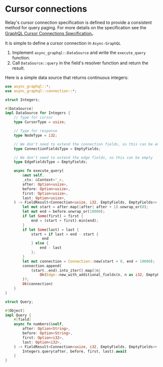 # Cursor connections

Relay's cursor connection specification is defined to provide a consistent method for query paging. For more details on the specification see the [GraphQL Cursor Connections Specification](https://facebook.github.io/relay/graphql/connections.htm)。

It is simple to define a cursor connection in `Async-GraphQL`

1. Implement `async_graphql::DataSource` and write the `execute_query` function.
2. Call `DataSource::query` in the field's resolver function and return the result.

Here is a simple data source that returns continuous integers:

```rust
use async_graphql::*;
use async_graphql::connection::*;

struct Integers;

#[DataSource]
impl DataSource for Integers {
    // Type for cursor
    type CursorType = usize;

    // Type for response
    type NodeType = i32;

    // We don't need to extend the connection fields, so this can be empty
    type ConnectionFieldsType = EmptyFields;

    // We don't need to extend the edge fields, so this can be empty
    type EdgeFieldsType = EmptyFields;

    async fn execute_query(
        &mut self, 
        _ctx: &Context<'_>, 
        after: Option<usize>, 
        before: Option<usize>, 
        first: Option<usize>, 
        last: Option<usize>,
    ) -> FieldResult<Connection<usize, i32, EmptyFields, EmptyFields>> {
        let mut start = after.map(|after| after + 1).unwrap_or(0);
        let mut end = before.unwrap_or(10000);
        if let Some(first) = first {
            end = (start + first).min(end);
        }
        if let Some(last) = last {
            start = if last > end - start {
                 end
            } else {
                end - last
            };
        }
        let mut connection = Connection::new(start > 0, end < 10000);
        connection.append(
            (start..end).into_iter().map(|n|
                Ok(Edge::new_with_additional_fields(n, n as i32, EmptyFields)),
        )?;
        Ok(connection)
    }
}

struct Query;

#[Object]
impl Query {
    #[field]
    async fn numbers(&self,
        after: Option<String>,
        before: Option<String>,
        first: Option<i32>,
        last: Option<i32>,
    ) -> FieldResult<Connection<usize, i32, EmptyFields, EmptyFields>> {
        Integers.query(after, before, first, last).await
    }
}

```